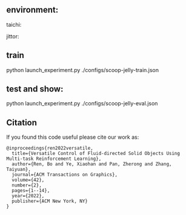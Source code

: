 


## environment:

taichi:

jittor:

## train

python launch_experiment.py ./configs/scoop-jelly-train.json

## test and show:

python launch_experiment.py ./configs/scoop-jelly-eval.json



## Citation

If you found this code useful please cite our work as:

```
@inproceedings{ren2022versatile,
  title={Versatile Control of Fluid-directed Solid Objects Using Multi-task Reinforcement Learning},
  author={Ren, Bo and Ye, Xiaohan and Pan, Zherong and Zhang, Taiyuan},
  journal={ACM Transactions on Graphics},
  volume={42},
  number={2},
  pages={1--14},
  year={2022},
  publisher={ACM New York, NY}
}
```
